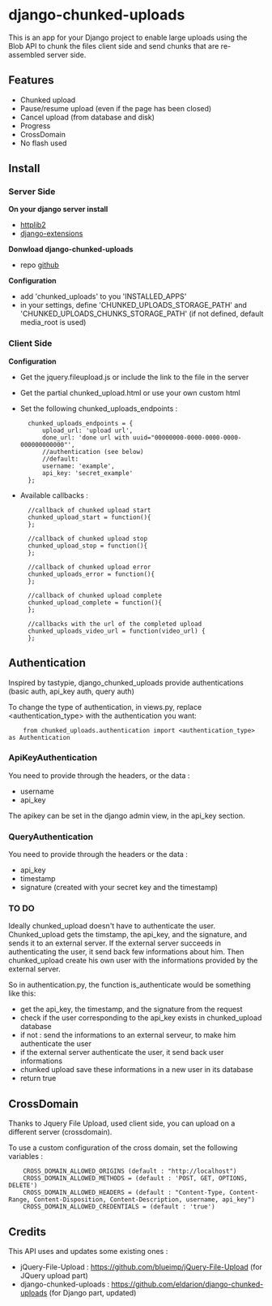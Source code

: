 # django-chunked-uploads

This is an app for your Django project to enable large uploads using the Blob API to chunk the files client side and send chunks that are re-assembled server side.

## Features

* Chunked upload
* Pause/resume upload (even if the page has been closed)
* Cancel upload (from database and disk)
* Progress
* CrossDomain
* No flash used


## Install

### Server Side

**On your django server install**

* [httplib2](http://code.google.com/p/httplib2/)
* [django-extensions](http://packages.python.org/django-extensions/)

**Donwload django-chunked-uploads**

* repo [github](https://github.com/IRI-Research/django-chunked-uploads)

**Configuration**

* add 'chunked_uploads' to you 'INSTALLED_APPS'
* in your settings, define 'CHUNKED_UPLOADS_STORAGE_PATH' and 'CHUNKED_UPLOADS_CHUNKS_STORAGE_PATH' (if not defined, default media_root is used)


### Client Side

**Configuration**

* Get the jquery.fileupload.js or include the link to the file in the server
* Get the partial chunked_upload.html or use your own custom html
* Set the following chunked_uploads_endpoints :
        
        chunked_uploads_endpoints = {
			upload_url: 'upload url',
			done_url: 'done url with uuid="00000000-0000-0000-0000-000000000000"',
			//authentication (see below)
            //default:
            username: 'example',
            api_key: 'secret_example'
        };

* Available callbacks :
        
        //callback of chunked upload start
        chunked_upload_start = function(){
        };
        
        //callback of chunked upload stop
        chunked_upload_stop = function(){
        };
        
        //callback of chunked upload error
        chunked_uploads_error = function(){
        };
        
        //callback of chunked upload complete
        chunked_upload_complete = function(){
        };
        
        //callbacks with the url of the completed upload
        chunked_uploads_video_url = function(video_url) {
        };


## Authentication

Inspired by tastypie, django_chunked_uploads provide authentications (basic auth, api_key auth, query auth)

To change the type of authentication, in views.py, replace <authentication_type> with the authentication you want:

        from chunked_uploads.authentication import <authentication_type> as Authentication

### ApiKeyAuthentication

You need to provide through the headers, or the data :
* username
* api_key

The apikey can be set in the django admin view, in the api_key section.

### QueryAuthentication

You need to provide through the headers or the data :
* api_key
* timestamp
* signature (created with your secret key and the timestamp)

### TO DO

Ideally chunked_upload doesn't have to authenticate the user. Chunked_upload gets the timstamp, the api_key, and the signature, and sends it to an external server. If the external server succeeds in authenticating the user, it send back few informations about him. Then chunked_upload create his own user with the informations provided by the external server.

So in authentication.py, the function is_authenticate would be something like this:
* get the api_key, the timestamp, and the signature from the request
* check if the user corresponding to the api_key exists in chunked_upload database
* if not : send the informations to an external serveur, to make him authenticate the user
* if the external server authenticate the user, it send back user informations
* chunked upload save these informations in a new user in its database
* return true


## CrossDomain

Thanks to Jquery File Upload, used client side, you can upload on a different server (crossdomain).

To use a custom configuration of the cross domain, set the following variables :

        CROSS_DOMAIN_ALLOWED_ORIGINS (default : "http://localhost")
        CROSS_DOMAIN_ALLOWED_METHODS = (default : 'POST, GET, OPTIONS, DELETE')
        CROSS_DOMAIN_ALLOWED_HEADERS = (default : "Content-Type, Content-Range, Content-Disposition, Content-Description, username, api_key")
        CROSS_DOMAIN_ALLOWED_CREDENTIALS = (default : 'true')

## Credits

This API uses and updates some existing ones :
* jQuery-File-Upload : https://github.com/blueimp/jQuery-File-Upload (for JQuery upload part)
* django-chunked-uploads : https://github.com/eldarion/django-chunked-uploads (for Django part, updated)
